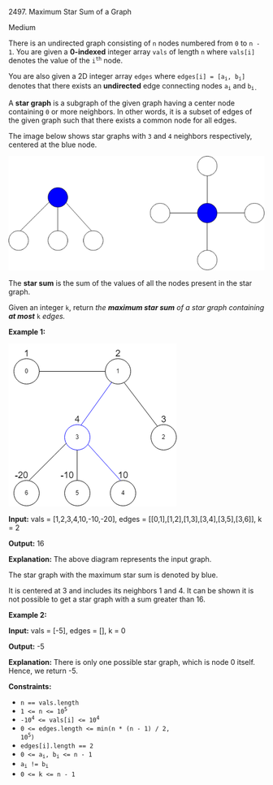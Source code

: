 2497\. Maximum Star Sum of a Graph

Medium

There is an undirected graph consisting of `n` nodes numbered from `0` to `n - 1`. You are given a **0-indexed** integer array `vals` of length `n` where `vals[i]` denotes the value of the <code>i<sup>th</sup></code> node.

You are also given a 2D integer array `edges` where <code>edges[i] = [a<sub>i</sub>, b<sub>i</sub>]</code> denotes that there exists an **undirected** edge connecting nodes <code>a<sub>i</sub></code> and <code>b<sub>i.</sub></code>

A **star graph** is a subgraph of the given graph having a center node containing `0` or more neighbors. In other words, it is a subset of edges of the given graph such that there exists a common node for all edges.

The image below shows star graphs with `3` and `4` neighbors respectively, centered at the blue node.

![](max-star-sum-descdrawio.png)

The **star sum** is the sum of the values of all the nodes present in the star graph.

Given an integer `k`, return _the **maximum star sum** of a star graph containing **at most**_ `k` _edges._

**Example 1:**

![](max-star-sum-example1drawio.png)

**Input:** vals = [1,2,3,4,10,-10,-20], edges = [[0,1],[1,2],[1,3],[3,4],[3,5],[3,6]], k = 2

**Output:** 16

**Explanation:** The above diagram represents the input graph.

The star graph with the maximum star sum is denoted by blue.

It is centered at 3 and includes its neighbors 1 and 4. It can be shown it is not possible to get a star graph with a sum greater than 16. 

**Example 2:**

**Input:** vals = [-5], edges = [], k = 0

**Output:** -5

**Explanation:** There is only one possible star graph, which is node 0 itself. Hence, we return -5. 

**Constraints:**

*   `n == vals.length`
*   <code>1 <= n <= 10<sup>5</sup></code>
*   <code>-10<sup>4</sup> <= vals[i] <= 10<sup>4</sup></code>
*   `0 <= edges.length <= min(n * (n - 1) / 2`<code>, 10<sup>5</sup>)</code>
*   `edges[i].length == 2`
*   <code>0 <= a<sub>i</sub>, b<sub>i</sub> <= n - 1</code>
*   <code>a<sub>i</sub> != b<sub>i</sub></code>
*   `0 <= k <= n - 1`